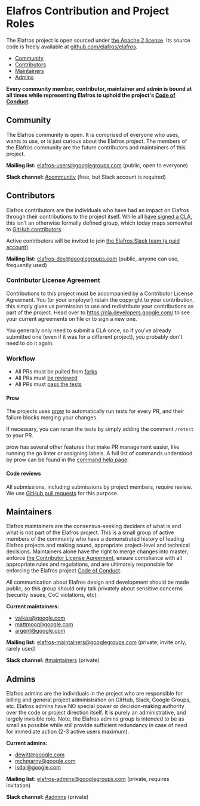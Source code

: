 # Elafros Contribution and Project Roles

The Elafros project is open sourced under [the Apache 2 license](./LICENSE).
Its source code is freely available at
[github.com/elafros/elafros](https://github.com/elafros/elafros).

* [Community](#community)
* [Contributors](#contributors)
* [Maintainers](#maintainers)
* [Admins](#admins)

**Every community member, contributor, maintainer and admin is bound at all
times while representing Elafros to uphold the project's [Code of
Conduct](./code-of-conduct.md).**

## Community

The Elafros community is open. It is comprised of everyone who uses, wants
to use, or is just curious about the Elafros project. The members of the
Elafros community are the future contributors and maintainers of this project.

**Mailing list:** [elafros-users@googlegroups.com](https://groups.google.com/forum/#!forum/elafros-users)
(public, open to everyone)

**Slack channel:** [#community](https://elafros.slack.com#community) (free, but Slack account is required)

## Contributors

Elafros contributors are the individuals who have had an impact
on Elafros through their contributions to the project itself. While all
[have signed a CLA](#contributor-license-agreement), this isn’t an otherwise
formally defined group, which today maps somewhat to [GitHub
contributors](https://github.com/elafros/elafros/graphs/contributors).

Active contributors will be invited to join [the Elafros Slack team (a paid account)](https://elafros.slack.com).

**Mailing list:** [elafros-dev@googlegroups.com](https://groups.google.com/forum/#!forum/elafros-dev)
(public, anyone can use, frequently used)

### Contributor License Agreement

Contributions to this project must be accompanied by a Contributor License
Agreement. You (or your employer) retain the copyright to your contribution,
this simply gives us permission to use and redistribute your contributions as
part of the project. Head over to <https://cla.developers.google.com/> to see
your current agreements on file or to sign a new one.

You generally only need to submit a CLA once, so if you've already submitted one
(even if it was for a different project), you probably don't need to do it
again.

### Workflow

* All PRs must be pulled from [forks](./DEVELOPMENT.md#checkout-your-fork)
* All PRs must [be reviewed](#code-reviews)
* All PRs must [pass the tests](#prow)

#### Prow

The projects uses [prow](https://github.com/kubernetes/test-infra/tree/master/prow) to automatically run tests for every PR, and their failure blocks merging your changes.

If necessary, you can rerun the tests by simply adding the comment `/retest` to your PR.

prow has several other features that make PR management easier, like running the go linter or assigning labels.
A full list of commands understood by prow can be found in the [command help page](https://prow-internal.gcpnode.com/command-help?repo=elafros%2Felafros).

#### Code reviews

All submissions, including submissions by project members, require review. We
use [GitHub pull requests](https://help.github.com/articles/about-pull-requests/)
for this purpose.

## Maintainers

Elafros maintainers are the consensus-seeking deciders of what is and what is
not part of the Elafros project. This is a small group of active members of the
community who have a demonstrated history of leading Elafros projects and
making sound, appropriate project-level and technical decisions. Maintainers
alone have the right to merge changes into master, enforce [the Contributor
License Agreement](#contributor-license-agreement), ensure compliance with
all appropriate rules and regulations, and are ultimately responsible for
enforcing the Elafros project [Code of Conduct](./code-of-conduct.md).

All communication about Elafros design and development should be made public,
so this group should only talk privately about sensitive concerns (security
issues, CoC violations, etc).

**Current maintainers:**

* [vaikas@google.com](https://github.com/vaikas-google)
* [mattmoor@google.com](https://github.com/mattmoor)
* [argent@google.com ](https://github.com/evankanderson)

**Mailing list:** [elafros-maintainers@googlegroups.com](https://groups.google.com/forum/#!forum/elafros-maintainers)
(private, invite only, rarely used)

**Slack channel:** [#maintainers](https://elafros.slack.com#maintainers) (private)

## Admins

Elafros admins are the individuals in the project who are responsible for
billing and general project administration on GitHub, Slack, Google Groups,
etc. Elafros admins have NO special power or decision-making authority over
the code or project direction itself. It is purely an administrative, and
largely invisible role. Note, the Elafros admins group is intended to be as
small as possible while still provide sufficient redundancy in case of need
for immediate action (2-3 active users maximum).

**Current admins:**

* [dewitt@google.com](https://github.com/dewitt)
* [mchmarny@google.com](https://github.com/mchmarny)
* [isdal@google.com](https://github.com/isdal)

**Mailing list:** [elafros-admins@googlegroups.com](https://groups.google.com/forum/#!forum/elafros-admins)
(private, requires invitation)

**Slack channel:** [#admins](https://elafros.slack.com#admins) (private)
